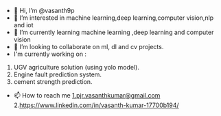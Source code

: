 - 👋 Hi, I’m @vasanth9p
- 👀 I’m interested in machine learning,deep learning,computer vision,nlp and iot
- 🌱 I’m currently learning machine learning ,deep learning and computer vision
- 💞️ I’m looking to collaborate on ml, dl and cv projects. 
- I'm currently working on :
1. UGV agriculture solution (using yolo model).
2. Engine fault prediction system.
3. cement strength prediction.
- 📫 How to reach me
1.pjr.vasanthkumar@gmail.com
2.https://www.linkedin.com/in/vasanth-kumar-17700b194/

<!---
vasanth9p/vasanth9p is a ✨ special ✨ repository because its `README.md` (this file) appears on your GitHub profile.
You can click the Preview link to take a look at your changes.
--->

